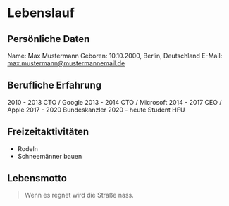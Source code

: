 # Lebenslauf

## Persönliche Daten
Name: Max Mustermann
Geboren: 10.10.2000, Berlin, Deutschland
E-Mail: max.mustermann@mustermannemail.de


## Berufliche Erfahrung
2010 - 2013 CTO / Google
2013 - 2014 CTO / Microsoft
2014 - 2017 CEO / Apple
2017 - 2020 Bundeskanzler 
2020 - heute Student HFU

## Freizeitaktivitäten
* Rodeln
* Schneemänner bauen

## Lebensmotto
> Wenn es regnet wird die Straße nass.